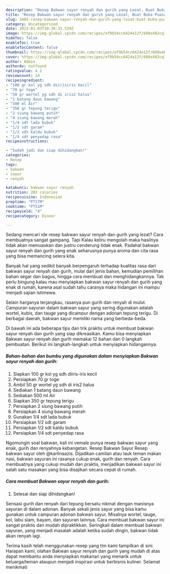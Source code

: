 ```yaml
---
description: "Resep Bakwan sayur renyah dan gurih yang Lezat, Buat Buka Puasa Bisa Manjain Lidah"
title: "Resep Bakwan sayur renyah dan gurih yang Lezat, Buat Buka Puasa Bisa Manjain Lidah"
slug: 3485-resep-bakwan-sayur-renyah-dan-gurih-yang-lezat-buat-buka-puasa-bisa-manjain-lidah
category: Uncategorized
date: 2023-01-03T10:38:33.539Z
image: https://img-global.cpcdn.com/recipes/ef9b54cc6424e12f/680x482cq70/bakwan-sayur-renyah-dan-gurih-foto-resep-utama.jpg
hideToc: false
enableToc: true
enableTocContent: false
thumbnail: https://img-global.cpcdn.com/recipes/ef9b54cc6424e12f/680x482cq70/bakwan-sayur-renyah-dan-gurih-foto-resep-utama.jpg
cover: https://img-global.cpcdn.com/recipes/ef9b54cc6424e12f/680x482cq70/bakwan-sayur-renyah-dan-gurih-foto-resep-utama.jpg
author: Admin
authorAv: notfound
ratingvalue: 4.2
reviewcount: 14
recipeingredient:
- "100 gr kol yg sdh diirisiris kecil"
- "70 gr toge"
- "50 gr wortel yg sdh di iris2 halus"
- "1 batang daun bawang"
- "500 ml Air"
- "350 gr tepung terigu"
- "2 siung bawang putih"
- "4 siung bawang merah"
- "1/4 sdt lada bubuk"
- "1/2 sdt garam"
- "1/2 sdt kaldu bubuk"
- "1/4 sdt penyedap rasa"
recipeinstructions:

- "Sudah jadi dan siap dihidangkan!"
categories:
- Resep
tags:
- bakwan
- sayur
- renyah

katakunci: bakwan sayur renyah 
nutrition: 202 calories
recipecuisine: Indonesian
preptime: "PT17M"
cooktime: "PT51M"
recipeyield: "4"
recipecategory: Dinner

---
```



Sedang mencari ide resep bakwan sayur renyah dan gurih yang lezat? Cara membuatnya sangat gampang. Tapi Kalau keliru mengolah maka hasilnya tidak akan memuaskan dan justru cenderung tidak enak. Padahal bakwan sayur renyah dan gurih yang enak seharusnya punya aroma dan cita rasa yang bisa memancing selera kita.


Banyak hal yang sedikit banyak berpengaruh terhadap kualitas rasa dari bakwan sayur renyah dan gurih, mulai dari jenis bahan, kemudian pemilihan bahan segar dan bagus, hingga cara membuat dan menghidangkannya. Tak perlu bingung kalau mau menyiapkan bakwan sayur renyah dan gurih yang enak di rumah, karena asal sudah tahu caranya maka hidangan ini mampu menjadi sajian istimewa.

Selain harganya terjangkau, rasanya pun gurih dan renyah di mulut. Campuran sayuran dalam bakwan sayur yang sering digunakan adalah wortel, kubis, dan tauge yang dicampur dengan adonan tepung terigu. Di berbagai daerah, bakwan sayur memiliki nama yang berbeda-beda.


Di bawah ini ada beberapa tips dan trik praktis untuk membuat bakwan sayur renyah dan gurih yang siap dikreasikan. Kamu bisa menyiapkan Bakwan sayur renyah dan gurih memakai 12 bahan dan 0 langkah pembuatan. Berikut ini langkah-langkah untuk menyiapkan hidangannya.

<!--inarticleads1-->

##### Bahan-bahan dan bumbu yang digunakan dalam menyiapkan Bakwan sayur renyah dan gurih:

1. Siapkan 100 gr kol yg sdh diiris-iris kecil
1. Persiapkan 70 gr toge
1. Ambil 50 gr wortel yg sdh di iris2 halus
1. Sediakan 1 batang daun bawang
1. Sediakan 500 ml Air
1. Siapkan 350 gr tepung terigu
1. Persiapkan 2 siung bawang putih
1. Persiapkan 4 siung bawang merah
1. Gunakan 1/4 sdt lada bubuk
1. Persiapkan 1/2 sdt garam
1. Persiapkan 1/2 sdt kaldu bubuk
1. Persiapkan 1/4 sdt penyedap rasa


Ngomongin soal bakwan, kali ini vemale punya resep bakwan sayur yang enak, gurih dan renyahnya kebangetan. Resep Bakwan Sayur Resep bakwan sayur oleh @karlinaazis. Dijadikan camilan atau lauk teman makan nasi, bakwan sayuran ini rasanya cukup enak, gurih dan renyah. Cara membuatnya yang cukup mudah dan praktis, menjadikan bakwan sayur ini salah satu masakan yang bisa disajikan secara cepat di rumah. 

<!--inarticleads2-->

##### Cara membuat Bakwan sayur renyah dan gurih:


1. Selesai dan siap dihidangkan!

Sensasi gurih dan renyah dari tepung bersatu nikmat dengan manisnya sayuran di dalam adonan. Banyak sekali jenis sayur yang bisa kamu gunakan untuk campuran adonan bakwan sayur. Misalnya wortel, tauge, kol, labu siam, bayam, dan sayuran lainnya. Cara membuat bakwan sayur ini sangat praktis dan mudah dipraktikkan. Seringkali dalam membuat bakwan sayuran, yang menjadi masalah adalah ketika sudah dingin, bakwan tidak akan renyah lagi. 

Terima kasih telah menggunakan resep yang tim kami tampilkan di sini. Harapan kami, olahan Bakwan sayur renyah dan gurih yang mudah di atas dapat membantu anda menyiapkan makanan yang menarik untuk keluarga/teman ataupun menjadi inspirasi untuk berbisnis kuliner. Selamat menikmati
